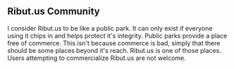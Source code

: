 ## Ribut.us Community

I consider Ribut.us to be like a public park. It can only exist if everyone
using it chips in and helps protect it's integrity. Public parks provide a place
free of commerce. This isn't because commerce is bad, simply that there should
be some places beyond it's reach. Ribut.us is one of those places. Users
attempting to commercialize Ribut.us are not welcome.
